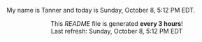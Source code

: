 My name is Tanner and today is Sunday, October 8, 5:12 PM EDT.

<p align="center">This <i>README</i> file is generated <b>every 3 hours</b>!</br>Last refresh: Sunday, October 8, 5:12 PM EDT<br /></p>
